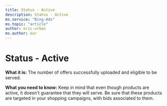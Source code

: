 ```yaml
---
title: Status - Active
description: Status - Active
ms.service: "Bing-Ads"
ms.topic: "article"
author: eric-urban
ms.author: eur
---
```


# Status - Active

**What it is:**  The number of offers successfully uploaded and eligible to be served.

**What you need to know:**  Keep in mind that even though products are active, it doesn't guarantee that they will serve. Be sure that these products are targeted in your shopping campaigns, with bids associated to them.


